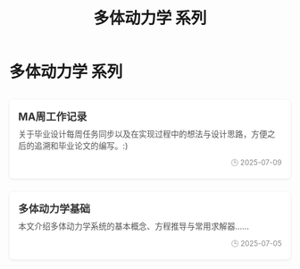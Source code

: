﻿---
layout: default
title: 多体动力学 系列
permalink: /mbd/
---

# 多体动力学 系列

<div class="post-grid">
  <!-- 第一篇笔记 -->
  <article class="post-card">
    <h3 class="post-title">
      <a href="/Technical-Interview-NOTE-Baguwen-Style/notes/_mbd/MA_weeklyplan.html">
        MA周工作记录
      </a>
    </h3>
    <p class="post-excerpt">
      关于毕业设计每周任务同步以及在实现过程中的想法与设计思路，方便之后的追溯和毕业论文的编写。:)
    </p>
    <time class="post-date">🕒 2025-07-09</time>
  </article>

  <!-- 第二篇笔记 -->
  <article class="post-card">
    <h3 class="post-title">
      <a href="/Technical-Interview-NOTE-Baguwen-Style/notes/_mbd/MBD.html">
        多体动力学基础
      </a>
    </h3>
    <p class="post-excerpt">
      本文介绍多体动力学系统的基本概念、方程推导与常用求解器……
    </p>
    <time class="post-date">🕒 2025-07-05</time>
  </article>

  <!-- 以后再新增笔记就复制上面一个 article 块 -->
</div>

<style>
.post-grid {
  display: grid;
  grid-template-columns: repeat(auto-fill, minmax(260px, 1fr));
  gap: 1.5rem;
  margin-top: 2rem;
}
.post-card {
  background: #fff;
  padding: 1rem;
  border-radius: 6px;
  box-shadow: 0 1px 4px rgba(0,0,0,0.1);
  transition: transform .2s;
}
.post-card:hover {
  transform: translateY(-3px);
}
.post-title {
  margin: 0 0 .5rem;
  font-size: 1.15rem;
}
.post-title a {
  text-decoration: none;
  color: #333;
}
.post-excerpt {
  color: #555;
  font-size: 0.9rem;
  margin: 0 0 .7rem;
}
.post-date {
  font-size: 0.8rem;
  color: #888;
  display: block;
  text-align: right;
}
</style>
